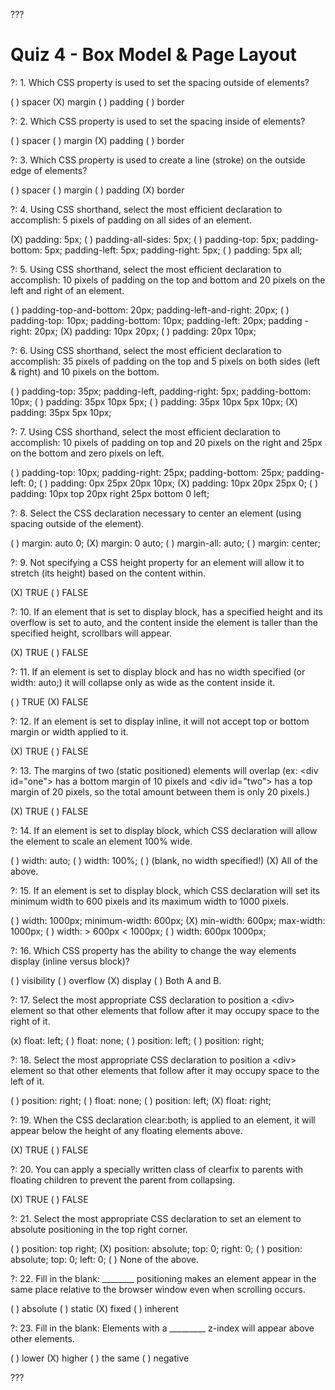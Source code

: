 

???

# Quiz 4 - Box Model & Page Layout

?: 1. Which CSS property is used to set the spacing outside of elements?

( ) spacer
(X) margin
( ) padding
( ) border

?: 2. Which CSS property is used to set the spacing inside of elements?

( ) spacer
( ) margin
(X) padding
( ) border

?: 3. Which CSS property is used to create a line (stroke) on the outside edge of elements?

( ) spacer
( ) margin
( ) padding
(X) border

?: 4. Using CSS shorthand, select the most efficient declaration to accomplish: 5 pixels of padding on all sides of an element.

(X) padding: 5px;
( ) padding-all-sides: 5px;
( ) padding-top: 5px; padding-bottom: 5px; padding-left: 5px; padding-right: 5px;
( ) padding: 5px all;

?: 5. Using CSS shorthand, select the most efficient declaration to accomplish: 10 pixels of padding on the top and bottom and 20 pixels on the left and right of an element.

( ) padding-top-and-bottom: 20px; padding-left-and-right: 20px;
( ) padding-top: 10px; padding-bottom: 10px; padding-left: 20px; padding -right: 20px;
(X) padding: 10px 20px;
( ) padding: 20px 10px;

?: 6. Using CSS shorthand, select the most efficient declaration to accomplish: 35 pixels of padding on the top and 5 pixels on both sides (left & right) and 10 pixels on the bottom.

( ) padding-top: 35px; padding-left, padding-right: 5px; padding-bottom: 10px;
( ) padding: 35px 10px 5px;
( ) padding: 35px 10px 5px 10px;
(X) padding: 35px 5px 10px;

?: 7. Using CSS shorthand, select the most efficient declaration to accomplish: 10 pixels of padding on top and 20 pixels on the right and 25px on the bottom and zero pixels on left.

( ) padding-top: 10px; padding-right: 25px; padding-bottom: 25px; padding-left: 0;
( ) padding: 0px 25px 20px 10px;
(X) padding: 10px 20px 25px 0;
( ) padding: 10px top 20px right 25px bottom 0 left;

?: 8. Select the CSS declaration necessary to center an element (using spacing outside of the element).

( ) margin: auto 0;
(X) margin: 0 auto;
( ) margin-all: auto;
( ) margin: center;

?: 9. Not specifying a CSS height property for an element will allow it to stretch (its height) based on the content within.

(X) TRUE
( ) FALSE

?: 10. If an element that is set to display block, has a specified height and its overflow is set to auto, and the content inside the element is taller than the specified height, scrollbars will appear.

(X) TRUE
( ) FALSE

?: 11. If an element is set to display block and has no width specified (or width: auto;) it will collapse only as wide as the content inside it.

( ) TRUE
(X) FALSE

?: 12. If an element is set to display inline, it will not accept top or bottom margin or width applied to it.

(X) TRUE
( ) FALSE

?: 13. The margins of two (static positioned) elements will overlap (ex: &lt;div id="one"&gt; has a bottom margin of 10 pixels and &lt;div id="two"&gt; has a top margin of 20 pixels, so the total amount between them is only 20 pixels.)

(X) TRUE
( ) FALSE

?: 14. If an element is set to display block, which CSS declaration will allow the element to scale an element 100% wide.

( ) width: auto;
( ) width: 100%;
( ) (blank, no width specified!)
(X) All of the above.

?: 15. If an element is set to display block, which CSS declaration will set its minimum width to 600 pixels and its maximum width to 1000 pixels.

( ) width: 1000px; minimum-width: 600px;
(X) min-width: 600px; max-width: 1000px;
( ) width: &gt; 600px &lt; 1000px;
( ) width: 600px 1000px;

?: 16. Which CSS property has the ability to change the way elements display (inline versus block)?

( ) visibility
( ) overflow
(X) display
( ) Both A and B.

?: 17. Select the most appropriate CSS declaration to position a &lt;div&gt; element so that other elements that follow after it may occupy space to the right of it.

(x) float: left;
( ) float: none;
( ) position: left;
( ) position: right;

?: 18. Select the most appropriate CSS declaration to position a &lt;div&gt; element so that other elements that follow after it may occupy space to the left of it.

( ) position: right;
( ) float: none;
( ) position: left;
(X) float: right;

?: 19. When the CSS declaration clear:both; is applied to an element, it will appear below the height of any floating elements above.

(X) TRUE
( ) FALSE

?: 20. You can apply a specially written class of clearfix to parents with floating children to prevent the parent from collapsing.

(X) TRUE
( ) FALSE

?: 21. Select the most appropriate CSS declaration to set an element to absolute positioning in the top right corner.

( ) position: top right;
(X) position: absolute; top: 0; right: 0;
( ) position: absolute; top: 0; left: 0;
( ) None of the above.

?: 22. Fill in the blank: ________ positioning makes an element appear in the same place relative to the browser window even when scrolling occurs.

( ) absolute
( ) static
(X) fixed
( ) inherent

?: 23. Fill in the blank: Elements with a _________ z-index will appear above other elements.

( ) lower
(X) higher
( ) the same
( ) negative

???
